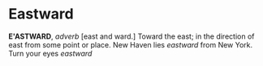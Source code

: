 # Eastward

**E'ASTWARD**, _adverb_ \[east and ward.\] Toward the east; in the direction of east from some point or place. New Haven lies _eastward_ from New York. Turn your eyes _eastward_